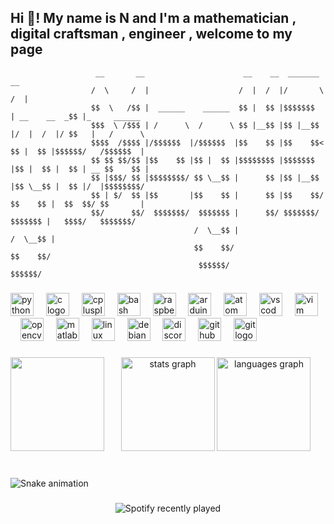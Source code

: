 <h2 align="left">Hi 👋! My name is N and I'm a mathematician , digital craftsman , engineer , welcome to my page </h2>


                       __       __                      __    __  _______               __               
                      /  \     /  |                    /  |  /  |/       \             /  |              
                      $$  \   /$$ |  ______    ______  $$ |  $$ |$$$$$$$  | __    __  _$$ |_     ______  
                      $$$  \ /$$$ | /      \  /      \ $$ |__$$ |$$ |__$$ |/  |  /  |/ $$   |   /      \ 
                      $$$$  /$$$$ |/$$$$$$  |/$$$$$$  |$$    $$ |$$    $$< $$ |  $$ |$$$$$$/   /$$$$$$  |
                      $$ $$ $$/$$ |$$    $$ |$$ |  $$ |$$$$$$$$ |$$$$$$$  |$$ |  $$ |  $$ | __ $$    $$ |
                      $$ |$$$/ $$ |$$$$$$$$/ $$ \__$$ |      $$ |$$ |__$$ |$$ \__$$ |  $$ |/  |$$$$$$$$/ 
                      $$ | $/  $$ |$$       |$$    $$ |      $$ |$$    $$/ $$    $$ |  $$  $$/ $$       |
                      $$/      $$/  $$$$$$$/  $$$$$$$ |      $$/ $$$$$$$/   $$$$$$$ |   $$$$/   $$$$$$$/ 
                                             /  \__$$ |                    /  \__$$ |                    
                                             $$    $$/                     $$    $$/                     
                                              $$$$$$/                       $$$$$$/                      


###

<div align="left">
  <img src="https://cdn.simpleicons.org/python/3776AB" height="37" alt="python logo"  />
  <img width="12" />
  <img src="https://cdn.simpleicons.org/c/A8B9CC" height="37" alt="c logo"  />
  <img width="12" />
  <img src="https://cdn.simpleicons.org/c++/00599C" height="37" alt="cplusplus logo"  />
  <img width="12" />
  <img src="https://skillicons.dev/icons?i=bash" height="37" alt="bash logo"  />
  <img width="12" />
  <img src="https://cdn.simpleicons.org/raspberrypi/A22846" height="37" alt="raspberrypi logo"  />
  <img width="12" />
  <img src="https://cdn.simpleicons.org/arduino/00979D" height="37" alt="arduino logo"  />
  <img width="12" />
  <img src="https://cdn.jsdelivr.net/gh/devicons/devicon/icons/atom/atom-original.svg" height="37" alt="atom logo"  />
  <img width="12" />
  <img src="https://cdn.simpleicons.org/visualstudiocode/007ACC" height="37" alt="vscode logo"  />
  <img width="12" />
  <img src="https://cdn.simpleicons.org/vim/019733" height="37" alt="vim logo"  />
  <img width="12" />
  <img src="https://cdn.jsdelivr.net/gh/devicons/devicon/icons/opencv/opencv-original.svg" height="37" alt="opencv logo"  />
  <img width="12" />
  <img src="https://cdn.jsdelivr.net/gh/devicons/devicon/icons/matlab/matlab-original.svg" height="37" alt="matlab logo"  />
  <img width="12" />
  <img src="https://cdn.simpleicons.org/linux/FCC624" height="37" alt="linux logo"  />
  <img width="12" />
  <img src="https://cdn.simpleicons.org/debian/A81D33" height="37" alt="debian logo"  />
  <img width="12" />
  <img src="https://skillicons.dev/icons?i=discord" height="37" alt="discord logo"  />
  <img width="12" />
  <img src="https://skillicons.dev/icons?i=github" height="37" alt="github logo"  />
  <img width="12" />
  <img src="https://cdn.simpleicons.org/git/F05032" height="37" alt="git logo"  />
</div>

###

<img align="left" height="150" src="https://media2.giphy.com/media/v1.Y2lkPTc5MGI3NjExeTVrZzJpcDhqMHNiOTUzZ2V3d3Nra29hMW85cjczZHJ1aGh0YXY5eCZlcD12MV9pbnRlcm5hbF9naWZfYnlfaWQmY3Q9Zw/JKsDwwPfXJkyUeUc8V/giphy.webp"  />

###

<div align="center">
  <img src="https://github-readme-stats.vercel.app/api?username=Meg4Byte&hide_title=false&hide_rank=false&show_icons=true&include_all_commits=true&count_private=true&disable_animations=false&theme=dracula&locale=en&hide_border=false" height="150" alt="stats graph"  />
  <img src="https://github-readme-stats.vercel.app/api/top-langs?username=Meg4Byte&locale=en&hide_title=false&layout=compact&card_width=320&langs_count=5&theme=codeSTACKr&hide_border=false" height="150" alt="languages graph"  />
</div>

###

<br clear="both">

<img src="https://raw.githubusercontent.com/Meg4Byte/Meg4Byte/output/snake.svg" alt="Snake animation" />

###

<div align="left">
</div>

###

<div align="center">
  <img src="https://spotify-recently-played-readme.vercel.app/api?count=5" alt="Spotify recently played"  />
</div>

###
